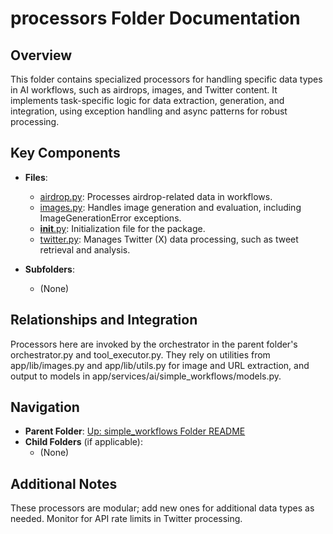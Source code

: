 # processors Folder Documentation

## Overview
This folder contains specialized processors for handling specific data types in AI workflows, such as airdrops, images, and Twitter content. It implements task-specific logic for data extraction, generation, and integration, using exception handling and async patterns for robust processing.

## Key Components
- **Files**:
  - [airdrop.py](airdrop.py): Processes airdrop-related data in workflows.
  - [images.py](images.py): Handles image generation and evaluation, including ImageGenerationError exceptions.
  - [__init__.py](__init__.py): Initialization file for the package.
  - [twitter.py](twitter.py): Manages Twitter (X) data processing, such as tweet retrieval and analysis.

- **Subfolders**:
  - (None)

## Relationships and Integration
Processors here are invoked by the orchestrator in the parent folder's orchestrator.py and tool_executor.py. They rely on utilities from app/lib/images.py and app/lib/utils.py for image and URL extraction, and output to models in app/services/ai/simple_workflows/models.py.

## Navigation
- **Parent Folder**: [Up: simple_workflows Folder README](../README.md)
- **Child Folders** (if applicable): 
  - (None)

## Additional Notes
These processors are modular; add new ones for additional data types as needed. Monitor for API rate limits in Twitter processing.
